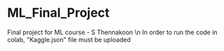 # ML_Final_Project
Final project for ML course - S Thennakoon
\n
In order to run the code in colab, "Kaggle.json" file must be uploaded
